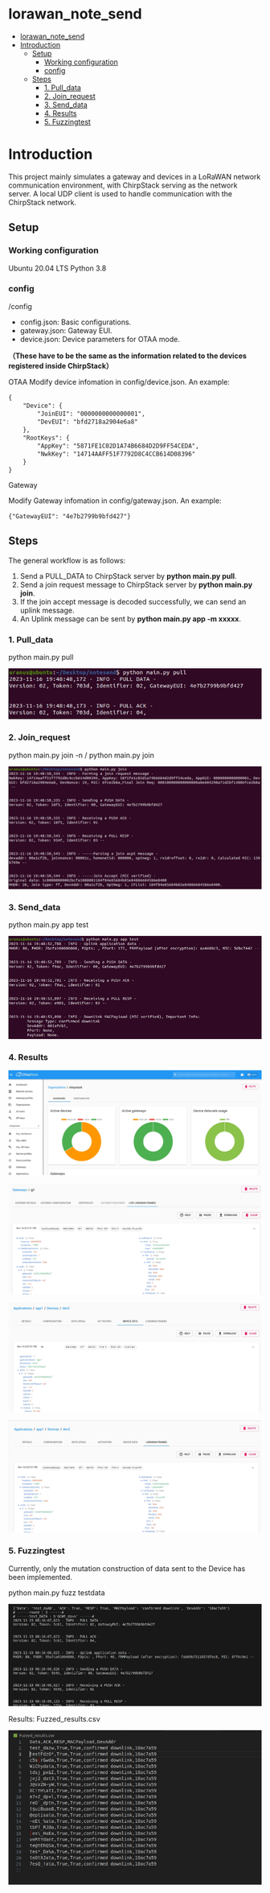 lorawan_note_send
=================

* [lorawan_note_send](#lorawan_note_send)
* [Introduction](#introduction)
   * [Setup](#setup)
      * [Working configuration](#working-configuration)
      * [config](#config)
   * [Steps](#steps)
      * [1. Pull_data](#1-pull_data)
      * [2. Join_request](#2-join_request)
      * [3. Send_data](#3-send_data)
      * [4. Results](#4-results)
      * [5. Fuzzingtest](#5-fuzzingtest)



# Introduction

This project mainly simulates a gateway and devices in a LoRaWAN network communication environment, with ChirpStack serving as the network server. A local UDP client is used to handle communication with the ChirpStack network.

## Setup
### Working configuration
Ubuntu 20.04 LTS
Python 3.8

### config
/config

+ config.json: Basic configurations.
+ gateway.json: Gateway EUI.
+ device.json: Device parameters for OTAA mode.

<strong>（These have to be the same as the information related to the devices registered inside ChirpStack）</strong>

OTAA
Modify device infomation in config/device.json. An example:

```
{
    "Device": {
        "JoinEUI": "0000000000000001",
        "DevEUI": "bfd2718a2904e6a8"
    },
    "RootKeys": {
        "AppKey": "5871FE1C02D1A74B6684D2D9FF54CEDA",
        "NwkKey": "14714AAFF51F7792D8C4CCB614D08396"
    }
}
```

Gateway

Modify Gateway infomation in config/gateway.json. An example:

```
{"GatewayEUI": "4e7b2799b9bfd427"}
```

## Steps

The general workflow is as follows:

1. Send a PULL_DATA to ChirpStack server by <strong>python main.py pull</strong>.
2. Send a join request message to ChirpStack server by <strong>python main.py join</strong>.
3. If the join accept message is decoded successfully, we can send an uplink message.
4. An Uplink message can be sent by <strong>python main.py app -m xxxxx</strong>.

### 1. Pull_data
python main.py pull


![1](images/1.png)

### 2. Join_request
python main.py join -n / python main.py join


![2](images/2.png)

### 3. Send_data
python main.py app test


![3](images/3.png)

### 4. Results

![4](images/4.png)

![5](images/5.png)

![6](images/6.png)

![7](images/7.png)

### 5. Fuzzingtest

Currently, only the mutation construction of data sent to the Device has been implemented.

python main.py fuzz testdata

![8](images/8.png)

Results: Fuzzed_results.csv

![9](images/9.png)

